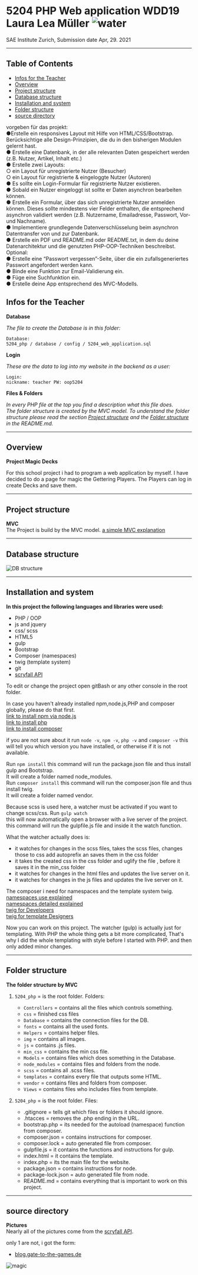 # 5204 PHP Web application WDD19 Laura Lea Müller ![water](img/blue.png)
SAE Institute Zurich, Submission date Apr, 29. 2021
***
## Table of Contents
* [Infos for the Teacher](#teacher-info)
* [Overview](#overview)
* [Project structure](#project)
* [Database structure](#database)
* [Installation and system ](#installation)
* [Folder structure](#folder-structure)
* [source directory](#source-directory)

vorgeben für das projekt:  
●Erstelle ein responsives Layout mit Hilfe von HTML/CSS/Bootstrap. Berücksichtige
alle Design-Prinzipien, die du in den bisherigen Modulen gelernt hast.  
● Erstelle eine Datenbank, in der alle relevanten Daten gespeichert werden (z.B.
Nutzer, Artikel, Inhalt etc.)  
● Erstelle zwei Layouts:  
○ ein Layout für unregistrierte Nutzer (Besucher)    
○ ein Layout für registrierte & eingeloggte Nutzer (Autoren)  
● Es sollte ein Login-Formular für registrierte Nutzer existieren.  
● Sobald ein Nutzer eingeloggt ist sollte er Daten asynchron bearbeiten können.  
● Erstelle ein Formular, über das sich unregistrierte Nutzer anmelden können. Dieses
sollte mindestens vier Felder enthalten, die entsprechend asynchron validiert
werden (z.B. Nutzername, Emailadresse, Passwort, Vor- und Nachname).  
● Implementiere grundlegende Datenverschlüsselung beim asynchron Datentransfer
von und zur Datenbank.  
● Erstelle ein PDF und README.md oder README.txt, in dem du deine
Datenarchitektur und die genutzten PHP-OOP-Techniken beschreibst.  
Optional:  
● Erstelle eine “Passwort vergessen”-Seite, über die ein zufallsgeneriertes Passwort
angefordert werden kann.  
● Binde eine Funktion zur Email-Validierung ein.  
● Füge eine Suchfunktion ein.  
● Erstelle deine App entsprechend des MVC-Modells.  
## <a name="teacher-info"></a>Infos for the Teacher
**Database**

_The file to create the Database is in this folder:_

    Database:
    5204_php / database / config / 5204_web_application.sql

**Login**

_These are the data to log into my website in the backend as a user:_

    Login:
    nickname: teacher PW: oop5204

**Files & Folders**

_In every PHP file at the top you find a description what this file does._  
_The folder structure is created by the MVC model. 
To understand the folder structure please read the section [Project structure](#project)
and the [Folder structure](#folder-structure) in the README.md._
***

## <a name="overview"></a>Overview 
**Project Magic Decks**

For this school project i had to program a web application by myself.
I have decided to do a page for magic the Gettering Players.
The Players can log in create Decks and save them.
***

## <a name="project"></a>Project structure
**MVC**  
The Project is build by the MVC model.
 [a simple MVC explanation ](https://www.educative.io/blog/mvc-tutorial)

***

## <a name="database"></a>Database structure
![DB structure](img/readme/db.png)
***

## <a name="installation"></a>Installation and system  
**In this project the following languages and libraries were used:**
 * PHP / OOP
 * js and jquery
 * css/ scss
 * HTML5
 * gulp
 * Bootstrap
 * Composer (namespaces)
 * twig (template system)
 * git
 * [scryfall API](https://scryfall.com/docs/api)
 
To edit or change the project open gitBash or any other console in the root folder.

In case you haven't already installed npm,node.js,PHP and composer globally, please do that first.  
 [link to install npm via node.js ](https://www.npmjs.com/get-npm)  
 [link to install php ](https://www.php.net/downloads)  
 [link to install composer ](https://getcomposer.org/download/)  

   if you are not sure about it run `node -v`, `npm -v`, `php -v` and `composer -v` this will tell you which version you have installed, or otherwise if it is not available.

Run `npm install` this command will run the package.json file and thus install gulp and Bootstrap.  
It will create a folder named node_modules.  
Run `composer install` this command will run the composer.json file and thus install twig.  
It will create a folder named vendor.

Because scss is used here, a watcher must be activated if you want to change scss/css. Run `gulp watch`  
 this will now automatically open a browser with a live server of the project.
this command will run the gulpfile.js file and inside it the watch function.

What the watcher actually does is:
* it watches for changes in the scss files, takes the scss files, changes those to css add autoprefix an saves them in the css folder
* it takes the created css in the css folder and uglify the file , before it saves it in the min_css folder
* it watches for changes in the html files and updates the live server on it.
* it watches for changes in the js files and updates the live server on it.

The composer i need for namespaces and the template system twig.  
 [namespaces use explained](https://jtreminio.com/blog/composer-namespaces-in-5-minutes/)  
 [namespaces detailed explained](https://code.tutsplus.com/tutorials/how-to-autoload-classes-with-composer-in-php--cms-35649)  
 [twig for Developers](https://jtreminio.com/blog/composer-namespaces-in-5-minutes/)  
 [twig for template Designers](https://twig.symfony.com/doc/3.x/templates.html)  


Now you can work on this project.
The watcher (gulp) is actually just for templating.
With PHP the whole thing gets a bit more complicated, That's why I did the whole templating with style before I started with PHP. 
and then only added minor changes.
***

## <a name="folder-structure"></a>Folder structure 
**The folder structure by MVC**  

1. `5204_php` = is the root folder. Folders:
   + `Controllers` = contains all the files which controls something.
   + `css` = finished css files  
   + `Database` = contains the connection files for the DB.
   + `fonts` = contains all the used fonts.
   + `Helpers` = contains helper files.
   + `img` = contains all images.
   + `js` = contains .js files.
   + `min_css` = contains the min css file.
   + `Models` = contains files which does something in the Database.
   + `node_modules` = contains files and folders from the node.
   + `scss` = contains all .scss files.
   + `templates` = contains every file that outputs some HTML.
   + `vendor` = contains files and folders from composer.
   + `Views` = contains files who includes files from template.

2. `5204_php` = is the root folder. Files:
   + .gitignore = tells git which files or folders it should ignore.
   + .htacces = removes the .php ending in the URL.
   + bootstrap.php = its needed for the autoload (namespace) function from composer.
   + composer.json = contains instructions for composer.
   + composer.lock = auto generated file from composer.
   + gulpfile.js = it contains the functions and instructions for gulp.
   + index.html = it contains the template.
   + index.php = its the main file for the website.
   + package.json = contains instructions for node.
   + package-lock.json = auto generated file from node.
   + README.md = contains everything that is important to work on this project.
 
***

## <a name="source-directory"></a>source directory 
**Pictures**  
Nearly all of the pictures come from the [scryfall API](https://scryfall.com/docs/api).

only 1 are not, i got the form:
* [blog.gate-to-the-games.de](https://blog.gate-to-the-games.de/magic-booster-battle-limited-in-ganz-einfach/) 

![magic](img/magic.png)

